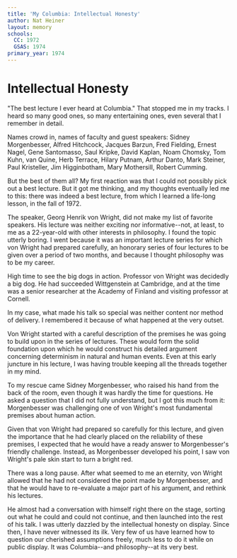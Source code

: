 ```yaml
---
title: 'My Columbia: Intellectual Honesty'
author: Nat Heiner
layout: memory
schools:
  CC: 1972
  GSAS: 1974
primary_year: 1974
---
```

# Intellectual Honesty

"The best lecture I ever heard at Columbia." That stopped me in my tracks. I heard so many good ones, so many entertaining ones, even several that I remember in detail.

Names crowd in, names of faculty and guest speakers: Sidney Morgenbesser, Alfred Hitchcock, Jacques Barzun, Fred Fielding, Ernest Nagel, Gene Santomasso, Saul Kripke, David Kaplan, Noam Chomsky, Tom Kuhn, van Quine, Herb Terrace, Hilary Putnam, Arthur Danto, Mark Steiner, Paul Kristeller, Jim Higginbotham, Mary Mothersill, Robert Cumming.

But the best of them all? My first reaction was that I could not possibly pick out a best lecture. But it got me thinking, and my thoughts eventually led me to this: there was indeed a best lecture, from which I learned a life-long lesson, in the fall of 1972.

The speaker, Georg Henrik von Wright, did not make my list of favorite speakers. His lecture was neither exciting nor informative--not, at least, to me as a 22-year-old with other interests in philosophy. I found the topic utterly boring. I went because it was an important lecture series for which von Wright had prepared carefully, an honorary series of four lectures to be given over a period of two months, and because I thought philosophy was to be my career.

High time to see the big dogs in action. Professor von Wright was decidedly a big dog. He had succeeded Wittgenstein at Cambridge, and at the time was a senior researcher at the Academy of Finland and visiting professor at Cornell.

In my case, what made his talk so special was neither content nor method of delivery. I remembered it because of what happened at the very outset.

Von Wright started with a careful description of the premises he was going to build upon in the series of lectures. These would form the solid foundation upon which he would construct his detailed argument concerning determinism in natural and human events. Even at this early juncture in his lecture, I was having trouble keeping all the threads together in my mind.

To my rescue came Sidney Morgenbesser, who raised his hand from the back of the room, even though it was hardly the time for questions. He asked a question that I did not fully understand, but I got this much from it: Morgenbesser was challenging one of von Wright's most fundamental premises about human action.

Given that von Wright had prepared so carefully for this lecture, and given the importance that he had clearly placed on the reliability of these premises, I expected that he would have a ready answer to Morgenbesser's friendly challenge. Instead, as Morgenbesser developed his point, I saw von Wright's pale skin start to turn a bright red.

There was a long pause. After what seemed to me an eternity, von Wright allowed that he had not considered the point made by Morgenbesser, and that he would have to re-evaluate a major part of his argument, and rethink his lectures.

He almost had a conversation with himself right there on the stage, sorting out what he could and could not continue, and then launched into the rest of his talk. I was utterly dazzled by the intellectual honesty on display. Since then, I have never witnessed its ilk. Very few of us have learned how to question our cherished assumptions freely, much less to do it while on public display. It was Columbia--and philosophy--at its very best.
